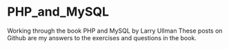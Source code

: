 # PHP_and_MySQL
Working through the book PHP and MySQL by Larry Ullman
These posts on Github are my answers to the exercises and questions in the book.

